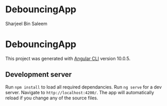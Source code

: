 # DebouncingApp
Sharjeel Bin Saleem 
# DebouncingApp

This project was generated with [Angular CLI](https://github.com/angular/angular-cli) version 10.0.5.

## Development server
Run `npm install` to load all required dependancies.
Run `ng serve` for a dev server. Navigate to `http://localhost:4200/`. The app will automatically reload if you change any of the source files.


